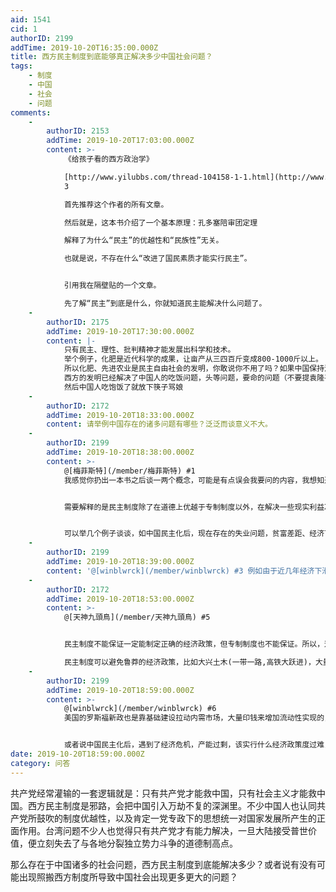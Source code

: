 ```yaml
---
aid: 1541
cid: 1
authorID: 2199
addTime: 2019-10-20T16:35:00.000Z
title: 西方民主制度到底能够真正解决多少中国社会问题？
tags:
    - 制度
    - 中国
    - 社会
    - 问题
comments:
    -
        authorID: 2153
        addTime: 2019-10-20T17:03:00.000Z
        content: >-
            《给孩子看的西方政治学》  

            [http://www.yilubbs.com/thread-104158-1-1.html](http://www.yilubbs.com/thread-104158-1-1.html)
            3  

            首先推荐这个作者的所有文章。  

            然后就是，这本书介绍了一个基本原理：孔多塞陪审团定理  

            解释了为什么“民主”的优越性和“民族性”无关。  

            也就是说，不存在什么“改进了国民素质才能实行民主”。


            引用我在隔壁贴的一个文章。  

            先了解“民主”到底是什么，你就知道民主能解决什么问题了。
    -
        authorID: 2175
        addTime: 2019-10-20T17:30:00.000Z
        content: |-
            只有民主、理性、批判精神才能发展出科学和技术。  
            举个例子，化肥是近代科学的成果，让亩产从三四百斤变成800-1000斤以上。  
            所以化肥、先进农业是民主自由社会的发明，你敢说你不用了吗？如果中国保持清朝的制度有能力发明化肥吗？  
            西方的发明已经解决了中国人的吃饭问题，头等问题，要命的问题（不要提袁隆平大忽悠）  
            然后中国人吃饱饭了就放下筷子骂娘
    -
        authorID: 2172
        addTime: 2019-10-20T18:33:00.000Z
        content: 请举例中国存在的诸多问题有哪些？泛泛而谈意义不大。
    -
        authorID: 2199
        addTime: 2019-10-20T18:38:00.000Z
        content: >-
            @[梅菲斯特](/member/梅菲斯特) #1
            我感觉你扔出一本书之后谈一两个概念，可能是有点误会我要问的内容，我想知道的不是民主制度适不适合中国，而是民主制度能帮到现在中国哪些方面？换句话说即便中国人人赞成自由民主，建立了民主制度，现在存在的诸多社会问题是否就能被很好的解决？我是从实用主义的角度来探讨这个问题。


            需要解释的是民主制度除了在道德上优越于专制制度以外，在解决一些现实利益冲突或者社会矛盾中，是否也具有同样的优越性？民主制度的能力比专制制度大在何处？


            可以举几个例子谈谈，如中国民主化后，现在存在的失业问题，贫富差距、经济下行这些问题能否得到更好解决？如果能，为什么？
    -
        authorID: 2199
        addTime: 2019-10-20T18:39:00.000Z
        content: '@[winblwrck](/member/winblwrck) #3 例如由于近几年经济下滑导致的城市外来人口失业问题。'
    -
        authorID: 2172
        addTime: 2019-10-20T18:53:00.000Z
        content: >-
            @[天神九頭鳥](/member/天神九頭鳥) #5


            民主制度不能保证一定能制定正确的经济政策，但专制制度也不能保证。所以，这里打平。  

            民主制度可以避免鲁莽的经济政策，比如大兴土木(一带一路,高铁大跃进)，大量印钱来刺激短期经济(x万亿计划)。更不用提毛时代的政策。所以，这里，民主赢。
    -
        authorID: 2199
        addTime: 2019-10-20T18:59:00.000Z
        content: >-
            @[winblwrck](/member/winblwrck) #6
            美国的罗斯福新政也是靠基础建设拉动内需市场，大量印钱来增加流动性实现的，在这点上中共是在学习西方国家处理国内经济问题的经验。如何能叫鲁莽？


            或者说中国民主化后，遇到了经济危机，产能过剩，该实行什么经济政策度过难关呢？
date: 2019-10-20T18:59:00.000Z
category: 问答
---
```


共产党经常灌输的一套逻辑就是：只有共产党才能救中国，只有社会主义才能救中国。西方民主制度是邪路，会把中国引入万劫不复的深渊里。不少中国人也认同共产党所鼓吹的制度优越性，以及肯定一党专政下的思想统一对国家发展所产生的正面作用。台湾问题不少人也觉得只有共产党才有能力解决，一旦大陆接受普世价值，便立刻失去了与各地分裂独立势力斗争的道德制高点。

那么存在于中国诸多的社会问题，西方民主制度到底能解决多少？或者说有没有可能出现照搬西方制度所导致中国社会出现更多更大的问题？
